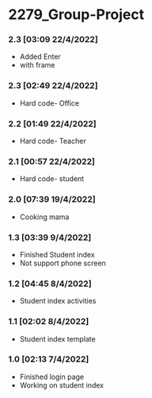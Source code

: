 # 2279_Group-Project

### 2.3 [03:09 22/4/2022]

- Added Enter
- with frame

### 2.3 [02:49 22/4/2022]

- Hard code- Office

### 2.2 [01:49 22/4/2022]

- Hard code- Teacher

### 2.1 [00:57 22/4/2022]

- Hard code- student

### 2.0 [07:39 19/4/2022]

- Cooking mama

### 1.3 [03:39 9/4/2022]

- Finished Student index
- Not support phone screen

### 1.2 [04:45 8/4/2022]

- Student index activities

### 1.1 [02:02 8/4/2022]

- Student index template
 
### 1.0 [02:13 7/4/2022]

- Finished login page
- Working on student index